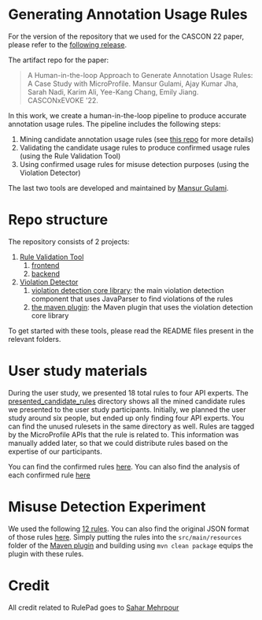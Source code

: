 # Generating Annotation Usage Rules

For the version of the repository that we used for the CASCON 22 paper, please refer to the [following release](https://github.com/ualberta-smr/generating-annotation-usage-rules/releases/tag/v_cascon).

The artifact repo for the paper:

> A Human-in-the-loop Approach to Generate Annotation Usage Rules: A Case Study with MicroProfile. Mansur Gulami, Ajay Kumar Jha, Sarah Nadi, Karim Ali, Yee-Kang Chang, Emily Jiang. CASCONxEVOKE '22.

In this work, we create a human-in-the-loop pipeline to produce accurate annotation usage rules. The pipeline includes the following steps:
1. Mining candidate annotation usage rules (see [this repo](https://github.com/ualberta-smr/MiningAnnotationUsageRules) for more details)
2. Validating the candidate usage rules to produce confirmed usage rules (using the Rule Validation Tool)
3. Using confirmed usage rules for misuse detection purposes (using the Violation Detector)

The last two tools are developed and maintained by [Mansur Gulami](https://github.com/MensurOwary).

# Repo structure 
The repository consists of 2 projects:

1. [Rule Validation Tool](./ui)
    1. [frontend](./ui/frontend/)
    2. [backend](./ui/backend)
2. [Violation Detector](./violation-detector/)
    1. [violation detection core library](./violation-detector/violation-detection): the main violation detection component that uses JavaParser to find violations of the rules
    2. [the maven plugin](./violation-detector/violation-detector-maven-plugin): the Maven plugin that uses the violation detection core library

To get started with these tools, please read the README files present in the relevant folders.

# User study materials

During the user study, we presented 18 total rules to four API experts. The [presented_candidate_rules](./artifacts/presented_candidate_rules/) directory shows all the mined candidate rules we presented to the user study participants. Initially, we planned the user study around six people, but ended up only finding four API experts. You can find the unused rulesets in the same directory as well. Rules are tagged by the MicroProfile APIs that the rule is related to. This information was manually added later, so that we could distribute rules based on the expertise of our participants.

You can find the confirmed rules [here](./artifacts/confirmed_rules.txt). You can also find the analysis of each confirmed rule [here](./artifacts/confirmed_rules_analysis.md)

# Misuse Detection Experiment

We used the following [12 rules](./artifacts/misuse_detector_experiment_confirmed_rules_in_rulepad.json). You can also find the original JSON format of those rules [here](./artifacts/misuse_detector_experiment_confirmed_rules.json). Simply putting the rules into the `src/main/resources` folder of the [Maven plugin](./violation-detector/violation-detector-maven-plugin/src/main/resources/) and building using `mvn clean package` equips the plugin with these rules.

# Credit
All credit related to RulePad goes to [Sahar Mehrpour](https://github.com/SaharMehrpour)